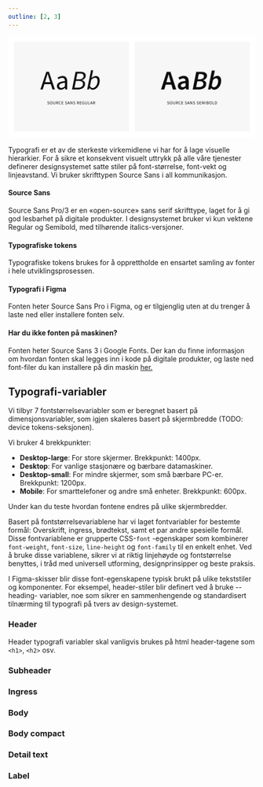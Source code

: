 ```yaml
---
outline: [2, 3]
---
```


<PageHeader title="Typografi" imagePath="typografi" pageLevel=1></PageHeader>

<img src="../../assets/images/typo.png" width="auto">

Typografi er et av de sterkeste virkemidlene vi har for å lage visuelle hierarkier. For å sikre et konsekvent visuelt uttrykk på alle våre tjenester definerer designsystemet satte stiler på font-størrelse, font-vekt og linjeavstand. Vi bruker skrifttypen Source Sans i all kommunikasjon.

#### Source Sans

Source Sans Pro/3 er en «open-source» sans serif skrifttype, laget for å gi god lesbarhet på digitale produkter. I designsystemet bruker vi kun vektene Regular og Semibold, med tilhørende italics-versjoner.

#### Typografiske tokens

Typografiske tokens brukes for å opprettholde en ensartet samling av fonter i hele utviklingsprosessen.

#### Typografi i Figma

Fonten heter Source Sans Pro i Figma, og er tilgjenglig uten at du trenger å laste ned eller installere fonten selv.

#### Har du ikke fonten på maskinen?

Fonten heter Source Sans 3 i Google Fonts. Der kan du finne informasjon om hvordan fonten skal legges inn i kode på digitale produkter, og laste ned font-filer du kan installere på din maskin [her.](https://fonts.google.com/specimen/Source+Sans+3)

## Typografi-variabler

Vi tilbyr 7 fontstørrelsevariabler som er beregnet basert på dimensjonsvariabler, som igjen skaleres basert på skjermbredde (TODO: device tokens-seksjonen).

Vi bruker 4 brekkpunkter:

<ul>
<li><b>Desktop-large</b>: For store skjermer. Brekkpunkt: 1400px.</li>
<li><b>Desktop</b>: For vanlige stasjonære og bærbare datamaskiner.</li>
<li><b>Desktop-small</b>: For mindre skjermer, som små bærbare PC-er. Brekkpunkt: 1200px.</li>
<li><b>Mobile</b>: For smarttelefoner og andre små enheter. Brekkpunkt: 600px.</li>
</ul>

Under kan du teste hvordan fontene endres på ulike skjermbredder.

<TypographyTable tableContentType="default"></TypographyTable>

Basert på fontstørrelsevariablene har vi laget fontvariabler for bestemte formål: Overskrift, ingress, brødtekst, samt et par andre spesielle formål. Disse fontvariablene er grupperte CSS-`font` -egenskaper som kombinerer `font-weight`, `font-size`, `line-height` og `font-family` til en enkelt enhet. Ved å bruke disse variablene, sikrer vi at riktig linjehøyde og fontstørrelse benyttes, i tråd med universell utforming, designprinsipper og beste praksis.

I Figma-skisser blir disse font-egenskapene typisk brukt på ulike tekststiler og komponenter. For eksempel, header-stiler blir definert ved å bruke --heading- variabler, noe som sikrer en sammenhengende og standardisert tilnærming til typografi på tvers av design-systemet.

### Header

Header typografi variabler skal vanligvis brukes på html header-tagene som `<h1>`, `<h2>` osv.
<TypographyTable tableContentType="headers"></TypographyTable>

### Subheader

<TypographyTable tableContentType="subheaders"></TypographyTable>

### Ingress

<TypographyTable tableContentType="ingress"></TypographyTable>

### Body

<TypographyTable tableContentType="body"></TypographyTable>

### Body compact

<TypographyTable tableContentType="body-compact"></TypographyTable>

### Detail text

<TypographyTable tableContentType="detail-text"></TypographyTable>

### Label

<TypographyTable tableContentType="label"></TypographyTable>
